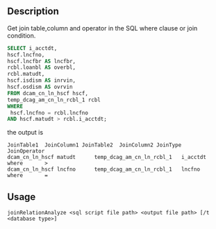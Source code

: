 ## Description
Get join table,column and operator in the SQL where clause or join condition.

```sql
SELECT i_acctdt,
hscf.lncfno,
hscf.lncfbr AS lncfbr,
rcbl.loanbl AS overbl,
rcbl.matudt,
hscf.isdism AS inrvin,
hscf.osdism AS ovrvin
FROM dcam_cn_ln_hscf hscf, 
temp_dcag_am_cn_ln_rcbl_1 rcbl
WHERE 
 hscf.lncfno = rcbl.lncfno
AND hscf.matudt > rcbl.i_acctdt;
```

the output is
```
JoinTable1	JoinColumn1	JoinTable2	JoinColumn2	JoinType	JoinOperator
dcam_cn_ln_hscf	matudt		temp_dcag_am_cn_ln_rcbl_1	i_acctdt	where		>	
dcam_cn_ln_hscf	lncfno		temp_dcag_am_cn_ln_rcbl_1	lncfno		where		=	
```

## Usage
`joinRelationAnalyze <sql script file path> <output file path> [/t <database type>]`


